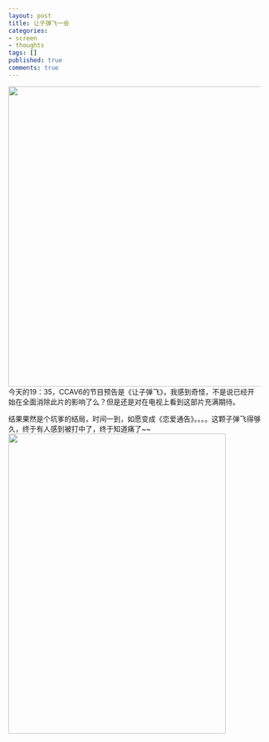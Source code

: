 ```yaml
---
layout: post
title: 让子弹飞一会
categories:
- screen
- thoughts
tags: []
published: true
comments: true
---
```

<p><img class="alignnone" title="1" src="http://walkerwzy.info/img/movie/p458738612.jpg" alt="" width="542" height="600" />今天的19：35，CCAV6的节目预告是《让子弹飞》，我感到奇怪，不是说已经开始在全面消除此片的影响了么？但是还是对在电视上看到这部片充满期待。</p>

<p>结果果然是个坑爹的结局，时间一到，如愿变成《恋爱通告》。。。。这颗子弹飞得够久，终于有人感到被打中了，终于知道痛了~~
<img class="alignnone" title="2" src="http://walkerwzy.info/img/movie/p458739339.jpg" alt="" width="434" height="600" /></p>
